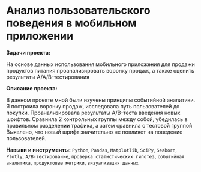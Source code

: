# Анализ пользовательского поведения в мобильном приложении

**Задачи проекта:**

На основе данных использования мобильного приложения для продажи продуктов питания проанализировать воронку продаж, а также оценить результаты A/A/B-тестирования 

**Описание проекта:**

В данном проекте мной были изучены принципы событийной аналитики. Я построила
воронку продаж, исследовала путь пользователей до покупки. Проанализировала
результаты A/B-теста введения новых шрифтов. Сравнила 2 контрольных группы между
собой, убедилась в правильном разделении трафика, а затем сравнила с тестовой группой
Выявлено, что новый шрифт значительно не повлияет на поведение пользователей.

**Навыки и инструменты:**
`Python`, `Pandas`, `Matplotlib`, `SciPy`, `Seaborn`, `Plotly`, `A/B-тестирование`, `проверка статистических гипотез`,  `событийная аналитика`, `продуктовые метрики`,  `визуализация данных`
